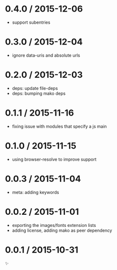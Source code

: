 
0.4.0 / 2015-12-06
==================

  * support subentries

0.3.0 / 2015-12-04
==================

  * ignore data-uris and absolute urls

0.2.0 / 2015-12-03
==================

  * deps: update file-deps
  * deps: bumping mako deps

0.1.1 / 2015-11-16
==================

  * fixing issue with modules that specify a js main

0.1.0 / 2015-11-15
==================

  * using browser-resolve to improve support

0.0.3 / 2015-11-04
==================

  * meta: adding keywords

0.0.2 / 2015-11-01
==================

  * exporting the images/fonts extension lists
  * adding license, adding mako as peer dependency

0.0.1 / 2015-10-31
==================

:sparkles:
